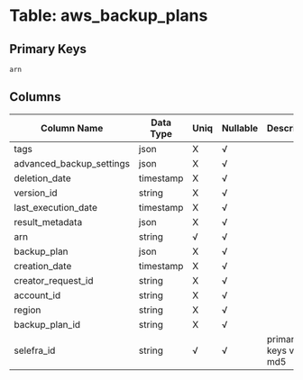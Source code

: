 # Table: aws_backup_plans

## Primary Keys 

```
arn
```


## Columns 

|  Column Name   |  Data Type  | Uniq | Nullable | Description | 
|  ----  | ----  | ----  | ----  | ---- | 
| tags | json | X | √ |  | 
| advanced_backup_settings | json | X | √ |  | 
| deletion_date | timestamp | X | √ |  | 
| version_id | string | X | √ |  | 
| last_execution_date | timestamp | X | √ |  | 
| result_metadata | json | X | √ |  | 
| arn | string | √ | √ |  | 
| backup_plan | json | X | √ |  | 
| creation_date | timestamp | X | √ |  | 
| creator_request_id | string | X | √ |  | 
| account_id | string | X | √ |  | 
| region | string | X | √ |  | 
| backup_plan_id | string | X | √ |  | 
| selefra_id | string | √ | √ | primary keys value md5 | 


